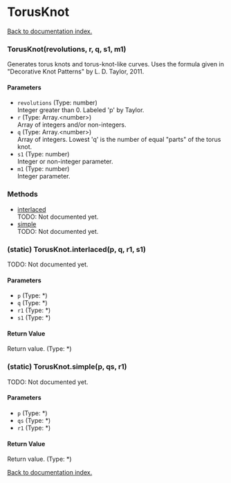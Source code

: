# TorusKnot

[Back to documentation index.](index.md)

<a name='TorusKnot'></a>
### TorusKnot(revolutions, r, q, s1, m1)

Generates torus knots and torus-knot-like curves.
Uses the formula given in "Decorative Knot Patterns"
by L. D. Taylor, 2011.

#### Parameters

* `revolutions` (Type: number)<br>Integer greater than 0. Labeled 'p' by Taylor.
* `r` (Type: Array.&lt;number>)<br>Array of integers and/or non-integers.
* `q` (Type: Array.&lt;number>)<br>Array of integers. Lowest 'q' is the number of equal "parts" of the torus knot.
* `s1` (Type: number)<br>Integer or non-integer parameter.
* `m1` (Type: number)<br>Integer parameter.

### Methods

* [interlaced](#TorusKnot.interlaced)<br>TODO: Not documented yet.
* [simple](#TorusKnot.simple)<br>TODO: Not documented yet.

<a name='TorusKnot.interlaced'></a>
### (static) TorusKnot.interlaced(p, q, r1, s1)

TODO: Not documented yet.

#### Parameters

* `p` (Type: *)
* `q` (Type: *)
* `r1` (Type: *)
* `s1` (Type: *)

#### Return Value

Return value. (Type: *)

<a name='TorusKnot.simple'></a>
### (static) TorusKnot.simple(p, qs, r1)

TODO: Not documented yet.

#### Parameters

* `p` (Type: *)
* `qs` (Type: *)
* `r1` (Type: *)

#### Return Value

Return value. (Type: *)

[Back to documentation index.](index.md)
